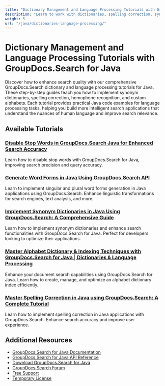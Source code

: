 ```yaml
---
title: "Dictionary Management and Language Processing Tutorials with GroupDocs.Search for Java"
description: "Learn to work with dictionaries, spelling correction, synonyms, and advanced language processing in document searches with GroupDocs.Search Java tutorials."
weight: 5
url: "/java/dictionaries-language-processing/"
---
```


# Dictionary Management and Language Processing Tutorials with GroupDocs.Search for Java

Discover how to enhance search quality with our comprehensive GroupDocs.Search dictionary and language processing tutorials for Java. These step-by-step guides teach you how to implement synonym dictionaries, spelling correction, homophone recognition, and custom alphabets. Each tutorial provides practical Java code examples for language processing tasks, helping you build more intelligent search applications that understand the nuances of human language and improve search relevance.

## Available Tutorials

### [Disable Stop Words in GroupDocs.Search Java for Enhanced Search Accuracy](./disable-stop-words-groupdocs-search-java/)
Learn how to disable stop words with GroupDocs.Search for Java, improving search precision and query accuracy.

### [Generate Word Forms in Java Using GroupDocs.Search API](./java-word-forms-generation-groupdocs-search/)
Learn to implement singular and plural word forms generation in Java applications using GroupDocs.Search. Enhance linguistic transformations for search engines, text analysis, and more.

### [Implement Synonym Dictionaries in Java Using GroupDocs.Search&#58; A Comprehensive Guide](./implement-synonym-dictionaries-groupdocs-search-java/)
Learn how to implement synonym dictionaries and enhance search functionalities with GroupDocs.Search for Java. Perfect for developers looking to optimize their applications.

### [Master Alphabet Dictionary & Indexing Techniques with GroupDocs.Search for Java | Dictionaries & Language Processing](./master-alphabet-dictionary-indexing-groupdocs-search-java/)
Enhance your document search capabilities using GroupDocs.Search for Java. Learn how to create, manage, and optimize an alphabet dictionary index efficiently.

### [Master Spelling Correction in Java using GroupDocs.Search&#58; A Complete Tutorial](./java-groupdocs-search-spelling-correction-tutorial/)
Learn how to implement spelling correction in Java applications with GroupDocs.Search. Enhance search accuracy and improve user experience.

## Additional Resources

- [GroupDocs.Search for Java Documentation](https://docs.groupdocs.com/search/java/)
- [GroupDocs.Search for Java API Reference](https://reference.groupdocs.com/search/java/)
- [Download GroupDocs.Search for Java](https://releases.groupdocs.com/search/java/)
- [GroupDocs.Search Forum](https://forum.groupdocs.com/c/search)
- [Free Support](https://forum.groupdocs.com/)
- [Temporary License](https://purchase.groupdocs.com/temporary-license/)

